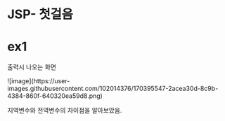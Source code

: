 # JSP- 첫걸음

<H1> ex1 </H1>

<p> 출력시 나오는 화면 </p>
![image](https://user-images.githubusercontent.com/102014376/170395547-2acea30d-8c9b-4384-860f-640320ea59d8.png)

<P>지역변수와 전역변수의 차이점을 알아보았음.</p>
  
  








